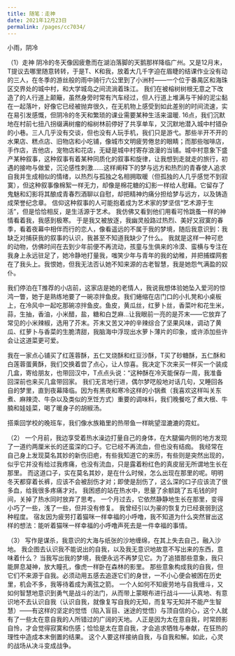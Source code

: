 ```yaml
---
title: 随笔：走神
date: 2021年12月23日
permalink: /pages/cc7034/
---
```

小雨，阴冷

（1）走神
  阴冷的冬天像因疲惫而在湖泊落脚的天鹅那样降临广州。又是12月末，T提议去哪里随意转转，于是T、K和我，放着大几千字迫在眉睫的结课作业没有动的三人，在冬季的游丝般的雨中骑行六公里到了小洲村——一个位于番禺区和海珠区交界处的城中村，和大学城岛之间流淌着珠江。
  我们在被榕树树根无意之下改造了的人行道上颠簸，虽然身旁时常有汽车经过，但人行道上堆满与干掉的泥尘黏在一起落叶，好像它已经被抛弃很久，在无机物上感受到如此差别的时间流速，实在易引发感慨，但阴冷的冬天和繁琐的课业需要某种生活来温暖.
  16点，我们沉默地在村前七扭八拐缀满树瘤的榕树林前停好了共享单车，又沉默地潜入城中村错杂的小巷。三人几乎没有交谈，但也没有人玩手机，我们只是游弋。那些半开不开的水果店、糕点店、旧物店和小吃铺，像城市文明疲劳倦怠的眼睛；而那些咖啡店，手作店，吉他店，宠物店和花店，无疑是城中村寄存浪漫的当铺。城中村意象下盛产某种叙事，这种叙事有着某种同质化的叙事和旋律，让我想到走就走的旅行，初遇的接吻与做爱，沉沦感性刺激……这样阐释下的梦与远方和热烈的青春使人追求自我并生成相似的情绪，以热烈与孤独之名相拥取暖（但孤独的人几乎感觉不到寂寞），但这种叙事像棉絮一样无力，却像是棉花糖的幻影一样给人慰藉。它留存了鬼魅和幻影将其酿成青春烈酒聊以自慰，却把精神灼痛分担给梦与远方，以及铸造成荣誉纪念章。
  信仰这种叙事的人可能抱着成为艺术家的梦坚信“艺术源于生活”，但是恰恰相反，是生活源于艺术。
  我仿佛又看到他们用看可怜跳蚤一样的神情看着我，我感到极寒。
  于是我又被放逐，我幽灵般路过热烈、美好又寂寞的春季，看着夜幕中相伴而行的恋人，像看遥远的不属于我的梦境，随后我意识到：我缺乏对捕获我的叙事的认识，我甚至不知道我缺少了什么。
  我就是这样一种可悲的动物，仿佛时间在去到少年前便不再流动，孩童与生俱来的冷漠、蛮横与专注在我身上永远驻足了，她冷静地打量我，嗤笑少年与青年的我的幼稚，并把捕蝶网套在了我头上。我恨她，但我无法否认她不知来源的古老智慧，我是她怨气满盈的奴仆。

  我们停泊在T推荐的小店前，这家店是她的老情人，我说我想体验她坠入爱河的惊鸿一瞥，她于是熟练地要了一碗凉拌鱼皮。我们蜷缩在店门口的小扎凳和小桌板上，在冷风中一起吃那碗凉拌鱼皮。鱼皮，黄瓜丝，红萝卜丝，香菜叶和花生米，蒜，生抽，香油，小米醋，盐，糖和白芝麻...让我眼前一亮的是芥末——它放弃了常见的小米辣椒，选用了芥末。芥末又苦又冲的辛辣综合了坚果风味，调动了黄瓜、红萝卜与香菜的生脆清甜，我脑海中浮现出水萝卜薄片的印象，或许添加些许会让这道菜更可爱。

  我在一家点心铺买了红莲蓉酥，五仁叉烧酥和红豆沙酥，T买了砂糖酥，五仁酥和白莲蓉蛋黄酥，我们交换着尝了点心，让人惊喜。我决定下次来买一样买一个装成几盒，寄给朋友，也带回汉中，T点点头说：“这种酥在冷天能保存一周，我准备回深前也来买几盒带回家。
  我们无言地行进，偶尔梦呓般地对话几句，又睡回各自的梦里，直到夜幕降临。因为有黑夜和寒冷这样的小锅煮（我喜欢这样叫关东煮、麻辣烫、牛杂以及类似的烹饪方式）重要的调味料，我们晚餐吃了煮大根、牛腩和娃娃菜，喝了暖身子的胡椒汤。

  搭乘回学校的晚班车，我们像水族箱里的热带鱼一样眺望湿漉漉的霓虹。

（2）
  一个月前，我边享受着热水澡边打量自己的身体，在大腿偏内侧的地方发现了一道约两厘米长的还蛮深的口子。它已经不再流血，但也没有结痂。
  我经常在自己身上发现莫名其妙的新伤旧疤，有些我知道它的来历，有些则是突然出现的，似乎它并没有给过我疼痛，也没有流血，只是露着粉红色的真皮层无所谓地生长在那里。
  而这道口子，实在莫名其妙，是在什么时候，怎么出现在那里的呢。明明冬天都穿着长裤，应该不会被刮伤才对；即使是刮伤了，这么深的口子应该流了很多血，给我很多疼痛才对。
  我困惑的站在热水中，思量了余额跳了五毛钱的时间，关掉了热水同时放弃了思考。
  一个月过去，它依然静静地生长在那里，变得小巧了一些，浅了一些，但并没有修复。
  我曾经引以为豪的恢复力已经衰弱到这种程度。
  宿友因为疲劳打着猫咪一样幸福的小呼噜，我不知道为什么突然冒出这样的想法：能听着猫咪一样幸福的小呼噜声死去是一件幸福的事情。

（3）
   写作是谋杀，我意识的大海与纸张的沙地缠绵，在其上失去自己，融入沙地。
   我企图去认识我不能说出的自我，以及我无意识地故意不写出来的东西，意味着什么？
   当我写出我的梦境，我便永远不再梦见它。为了追猎那些意象，我只能屏息凝神，放大瞳孔，像虎一样卧在森林的影里。
   那些意象构成我的自我，但它们不来源于自我。必须动用五感去追逐它们的身世，一不小心便会被困在历史里，机会不多，我等待着成为离弦之箭。
   一个人如何不知疲劳地与自我缠斗，又如何智慧地意识到勇气是战斗的法门，从而带上蒙眼布进行战斗——认真地、有意识地不去认识自我（认识自我，就像复写自我的无知，而复写无知并不能产生智慧）——有这样的坚定的觉悟（陷入盲目、迷途的觉悟）与顶自信的心，这个人就有了一些太在意自我的人所错过的广阔的天地。人正是因为太在意自我，时常顾影自怜，才会觉得寂寞和伤感；恰恰是太在意自我，才会追求牺牲与奉献，在狂热的理性中造成本末倒置的结果。
   这个人要这样接纳自我，与自我和解。如此，心灵的战场从决斗变成战争。
   


